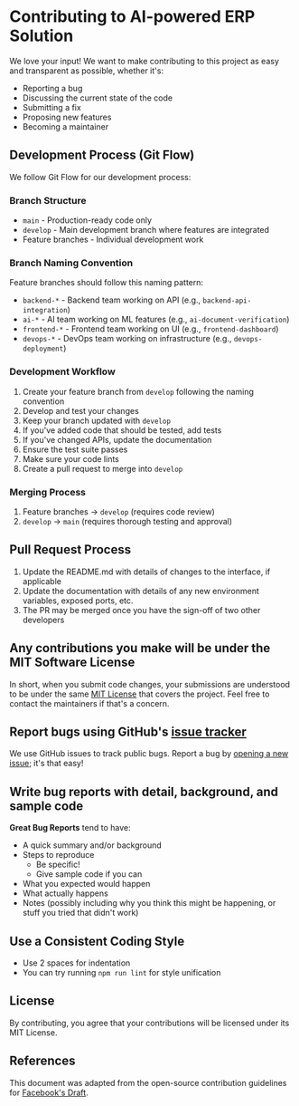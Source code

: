 # Contributing to AI-powered ERP Solution

We love your input! We want to make contributing to this project as easy and transparent as possible, whether it's:

- Reporting a bug
- Discussing the current state of the code
- Submitting a fix
- Proposing new features
- Becoming a maintainer

## Development Process (Git Flow)

We follow Git Flow for our development process:

### Branch Structure
- `main` - Production-ready code only
- `develop` - Main development branch where features are integrated
- Feature branches - Individual development work

### Branch Naming Convention
Feature branches should follow this naming pattern:
- `backend-*` - Backend team working on API (e.g., `backend-api-integration`)
- `ai-*` - AI team working on ML features (e.g., `ai-document-verification`)
- `frontend-*` - Frontend team working on UI (e.g., `frontend-dashboard`)
- `devops-*` - DevOps team working on infrastructure (e.g., `devops-deployment`)

### Development Workflow
1. Create your feature branch from `develop` following the naming convention
2. Develop and test your changes
3. Keep your branch updated with `develop`
4. If you've added code that should be tested, add tests
5. If you've changed APIs, update the documentation
6. Ensure the test suite passes
7. Make sure your code lints
8. Create a pull request to merge into `develop`

### Merging Process
1. Feature branches → `develop` (requires code review)
2. `develop` → `main` (requires thorough testing and approval)

## Pull Request Process

1. Update the README.md with details of changes to the interface, if applicable
2. Update the documentation with details of any new environment variables, exposed ports, etc.
3. The PR may be merged once you have the sign-off of two other developers

## Any contributions you make will be under the MIT Software License

In short, when you submit code changes, your submissions are understood to be under the same [MIT License](LICENSE) that covers the project. Feel free to contact the maintainers if that's a concern.

## Report bugs using GitHub's [issue tracker](../../issues)

We use GitHub issues to track public bugs. Report a bug by [opening a new issue](../../issues/new); it's that easy!

## Write bug reports with detail, background, and sample code

**Great Bug Reports** tend to have:

- A quick summary and/or background
- Steps to reproduce
  - Be specific!
  - Give sample code if you can
- What you expected would happen
- What actually happens
- Notes (possibly including why you think this might be happening, or stuff you tried that didn't work)

## Use a Consistent Coding Style

* Use 2 spaces for indentation
* You can try running `npm run lint` for style unification

## License

By contributing, you agree that your contributions will be licensed under its MIT License.

## References

This document was adapted from the open-source contribution guidelines for [Facebook's Draft](https://github.com/facebook/draft-js/blob/main/CONTRIBUTING.md).
